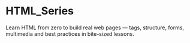 # HTML_Series
Learn HTML from zero to build real web pages — tags, structure, forms, multimedia and best practices in bite-sized lessons.
